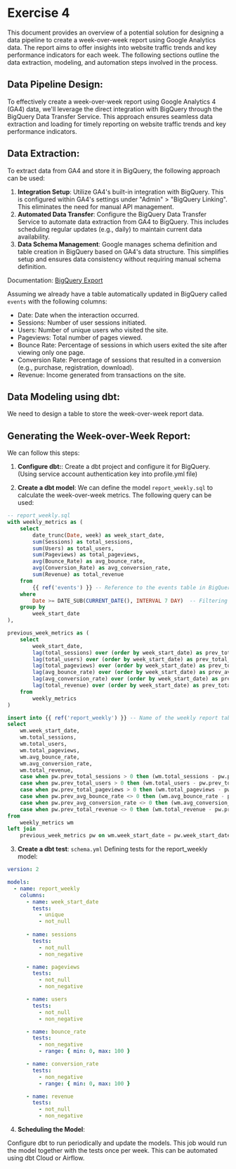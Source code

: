 
# Exercise 4

This document provides an overview of a potential solution for designing a data pipeline to create a week-over-week report using Google Analytics data. The report aims to offer insights into website traffic trends and key performance indicators for each week. The following sections outline the data extraction, modeling, and automation steps involved in the process.


## Data Pipeline Design:
To effectively create a week-over-week report using Google Analytics 4 (GA4) data, we'll leverage the direct integration with BigQuery through the BigQuery Data Transfer Service. This approach ensures seamless data extraction and loading for timely reporting on website traffic trends and key performance indicators.

## Data Extraction:
To extract data from GA4 and store it in BigQuery, the following approach can be used:

1. **Integration Setup**: Utilize GA4's built-in integration with BigQuery. This is configured within GA4's settings under "Admin" > "BigQuery Linking". This eliminates the need for manual API management.
2. **Automated Data Transfer**: Configure the BigQuery Data Transfer Service to automate data extraction from GA4 to BigQuery. This includes scheduling regular updates (e.g., daily) to maintain current data availability.
3. **Data Schema Management**: Google manages schema definition and table creation in BigQuery based on GA4's data structure. This simplifies setup and ensures data consistency without requiring manual schema definition.

Documentation: [BigQuery Export](https://developers.google.com/analytics/bigquery/overview)

Assuming we already have a table automatically updated in BigQuery called `events` with the following columns:

- Date: Date when the interaction occurred.
- Sessions: Number of user sessions initiated.
- Users: Number of unique users who visited the site.
- Pageviews: Total number of pages viewed.
- Bounce Rate: Percentage of sessions in which users exited the site after viewing only one page.
- Conversion Rate: Percentage of sessions that resulted in a conversion (e.g., purchase, registration, download).
- Revenue: Income generated from transactions on the site.

## Data Modeling using dbt:
We need to design a table to store the week-over-week report data.

## Generating the Week-over-Week Report:

We can follow this steps:
1. **Configure dbt:**:
    Create a dbt project and configure it for BigQuery. (Using service account authentication key into profile.yml file)

2. **Create a dbt model**:
    We can define the model `report_weekly.sql` to calculate the week-over-week metrics. The following query can be used:

```sql
-- report_weekly.sql
with weekly_metrics as (
    select
        date_trunc(Date, week) as week_start_date,
        sum(Sessions) as total_sessions,
        sum(Users) as total_users,
        sum(Pageviews) as total_pageviews,
        avg(Bounce_Rate) as avg_bounce_rate,
        avg(Conversion_Rate) as avg_conversion_rate,
        sum(Revenue) as total_revenue
    from
        {{ ref('events') }} -- Reference to the events table in BigQuery
    where
        Date >= DATE_SUB(CURRENT_DATE(), INTERVAL 7 DAY)  -- Filtering last 7 days (events should be partitioned by Date)
    group by
        week_start_date
),

previous_week_metrics as (
    select
        week_start_date,
        lag(total_sessions) over (order by week_start_date) as prev_total_sessions,
        lag(total_users) over (order by week_start_date) as prev_total_users,
        lag(total_pageviews) over (order by week_start_date) as prev_total_pageviews,
        lag(avg_bounce_rate) over (order by week_start_date) as prev_avg_bounce_rate,
        lag(avg_conversion_rate) over (order by week_start_date) as prev_avg_conversion_rate,
        lag(total_revenue) over (order by week_start_date) as prev_total_revenue
    from
        weekly_metrics
)

insert into {{ ref('report_weekly') }} -- Name of the weekly report table in BigQuery
select
    wm.week_start_date,
    wm.total_sessions,
    wm.total_users,
    wm.total_pageviews,
    wm.avg_bounce_rate,
    wm.avg_conversion_rate,
    wm.total_revenue,
    case when pw.prev_total_sessions > 0 then (wm.total_sessions - pw.prev_total_sessions) / pw.prev_total_sessions else null end as sessions_change_rate,
    case when pw.prev_total_users > 0 then (wm.total_users - pw.prev_total_users) / pw.prev_total_users else null end as users_change_rate,
    case when pw.prev_total_pageviews > 0 then (wm.total_pageviews - pw.prev_total_pageviews) / pw.prev_total_pageviews else null end as pageviews_change_rate,
    case when pw.prev_avg_bounce_rate <> 0 then (wm.avg_bounce_rate - pw.prev_avg_bounce_rate) / pw.prev_avg_bounce_rate else null end as bounce_rate_change_rate,
    case when pw.prev_avg_conversion_rate <> 0 then (wm.avg_conversion_rate - pw.prev_avg_conversion_rate) / pw.prev_avg_conversion_rate else null end as conversion_rate_change_rate,
    case when pw.prev_total_revenue <> 0 then (wm.total_revenue - pw.prev_total_revenue) / pw.prev_total_revenue else null end as revenue_change_rate
from
    weekly_metrics wm
left join
    previous_week_metrics pw on wm.week_start_date = pw.week_start_date;
```

3. **Create a dbt test**:
`schema.yml`
Defining tests for the report_weekly model:

```yaml
version: 2

models:
  - name: report_weekly
    columns:
      - name: week_start_date
        tests:
          - unique
          - not_null
      
      - name: sessions
        tests:
          - not_null
          - non_negative

      - name: pageviews
        tests:
          - not_null
          - non_negative

      - name: users
        tests:
          - not_null
          - non_negative

      - name: bounce_rate
        tests:
          - non_negative
          - range: { min: 0, max: 100 }

      - name: conversion_rate
        tests:
          - non_negative
          - range: { min: 0, max: 100 }

      - name: revenue
        tests:
          - not_null
          - non_negative
```

4. **Scheduling the Model**:

Configure dbt to run periodically and update the models. This job would run the model together with the tests once per week. This can be automated using dbt Cloud or Airflow.

